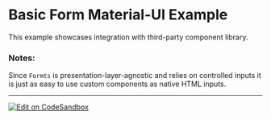# Basic Form Material-UI Example

This example showcases integration with third-party component library.

### Notes:

Since `Formts` is presentation-layer-agnostic and relies on controlled inputs it
is just as easy to use custom components as native HTML inputs.

---

[![Edit on CodeSandbox](https://codesandbox.io/static/img/play-codesandbox.svg)](https://codesandbox.io/s/github/VirtusLab/formts/tree/docs/codesandbox-examples/examples/basic-forms/4-basic-form-mui)
